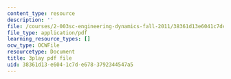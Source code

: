 ```yaml
---
content_type: resource
description: ''
file: /courses/2-003sc-engineering-dynamics-fall-2011/38361d13e6041c7de6783792344547a5_NHedXxUO-Bg.pdf
file_type: application/pdf
learning_resource_types: []
ocw_type: OCWFile
resourcetype: Document
title: 3play pdf file
uid: 38361d13-e604-1c7d-e678-3792344547a5
---
```


